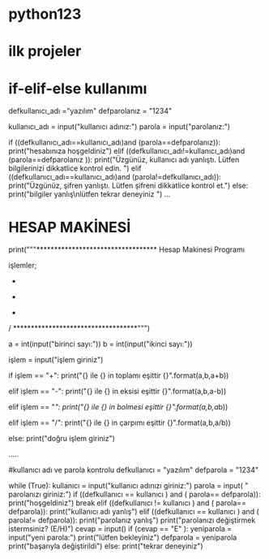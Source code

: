 # python123
# ilk projeler
# if-elif-else kullanımı

defkullanıcı_adı ="yazılım"
defparolanız = "1234"

kullanıcı_adı = input("kullanıcı adınız:")
parola = input("parolanız:")



if ((defkullanıcı_adı==kullanıcı_adı)and (parola==defparolanız)):
        print("hesabınıza hoşgeldiniz")
elif ((defkullanıcı_adı!=kullanıcı_adı)and (parola==defparolanız )):
        print("Üzgünüz, kullanıcı adı yanlıştı. Lütfen bilgilerinizi dikkatlice kontrol edin. ")
elif ((defkullanıcı_adı==kullanıcı_adı)and (parola!=defkullanıcı_adı)):
        print("Üzgünüz, şifren yanlıştı. Lütfen şifreni dikkatlice kontrol et.")
else:
        print("bilgiler yanlış\nlütfen tekrar deneyiniz ")
...

# HESAP MAKİNESİ

print("""**********************************
Hesap Makinesi Programı

işlemler;

+
-
*
/
***********************************""")





a = int(input("birinci sayı:"))
b = int(input("ikinci sayı:"))

işlem = input("işlem giriniz")

if işlem == "+":
    print("{} ile {} in toplamı eşittir {}".format(a,b,a+b))

elif işlem == "-":
    print("{} ile {} in eksisi eşittir {}".format(a,b,a-b))

elif işlem == "*":
    print("{} ile {} in bolmesi eşittir {}".format(a,b,a*b))

elif işlem == "/":
    print("{} ile {} in çarpımı  eşittir {}".format(a,b,a/b))

else:
    print("doğru işlem giriniz")


.....



#kullanıcı adı ve parola kontrolu
defkullanıcı = "yazılım"
defparola = "1234"

while (True):
    kullanıcı = input("kullanıcı adınızı giriniz:")
    parola =   input( " parolanızı giriniz:")
    if ((defkullanıcı == kullanıcı ) and ( parola== defparola)):
        print("hoşgeldiniz")
        break
    elif ((defkullanıcı != kullanıcı ) and ( parola== defparola)):
        print("kullanıcı adı yanlış")
    elif ((defkullanıcı == kullanıcı ) and ( parola!= defparola)):
        print("parolanız yanlış")
        print("parolanızı değiştirmek istermsiniz? (E/H)")
        cevap = input()
        if (cevap == "E" ):
            yeniparola = input("yeni parola:")
            print("lütfen bekleyiniz")
            defparola = yeniparola
            print("başarıyla değiştirildi")
    else:
        print("tekrar deneyiniz")
